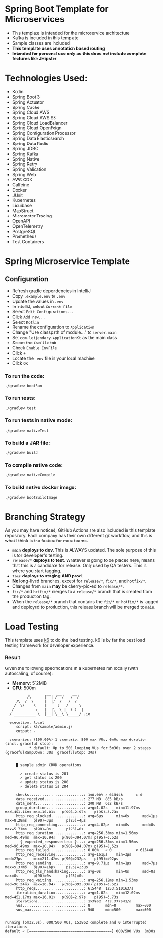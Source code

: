 # Spring Boot Template for Microservices

- This template is intended for the microservice architecture
- Kafka is included in this template
- Sample classes are included
- **This template uses annotation based routing**
- **Intended for personal use only as this does not include complete features like JHipster**

# Technologies Used:

- Kotlin
- Spring Boot 3
- Spring Actuator
- Spring Cache
- Spring Cloud AWS
- Spring Cloud AWS S3
- Spring Cloud LoadBalancer
- Spring Cloud OpenFeign
- Spring Configuration Processor
- Spring Data Elasticsearch
- Spring Data Redis
- Spring JDBC
- Spring Kafka
- Spring Native
- Spring Retry
- Spring Validation
- Spring Web
- AWS CDK
- Caffeine
- Docker
- JUnit
- Kubernetes
- Liquibase
- MapStruct
- Micrometer Tracing
- OpenAPI
- OpenTelemetry
- PostgreSQL
- Prometheus
- Test Containers

# Spring Microservice Template

## Configuration

- Refresh gradle dependencies in IntelliJ
- Copy `.example.env` to `.env`
- Update the values in `.env`
- In IntelliJ, select `Current File`
- Select `Edit Configurations...`
- Click `Add new...`
- Select `Kotlin`
- Rename the configuration to `Application`
- Change "Use classpath of module..." to `server.main`
- Set `com.leijendary.ApplicationKt` as the main class
- Select the `EnvFile` tab
- Check `Enable EnvFile`
- Click `+`
- Locate the `.env` file in your local machine
- Click `OK`

### To run the code:

`./gradlew bootRun`

### To run tests:

`./gradlew test`

### To run tests in native mode:

`./gradlew nativeTest`

### To build a JAR file:

`./gradlew build`

### To compile native code:

`./gradlew nativeCompile`

### To build native docker image:

`./gradlew bootBuildImage`

# Branching Strategy

As you may have noticed, GitHub Actions are also included in this template repository. Each company has their own
different git workflow, and this is what I think is the fastest for most teams.

- `main` **deploys to dev**. This is ALWAYS updated. The sole purpose of this is for developer's testing.
- `release/*` **deploys to test**. Whatever is going to be placed here, means that this is a candidate for
  release. Only used by QA testers. This is where you start tagging.
- `tags` **deploys to staging AND prod**.
- **No** long-lived branches, except for `release/*`, `fix/*`, and `hotfix/*`.
- Changes from `main` **may** be cherry-picked to `release/*`.
- `fix/*` and `hotfix/*` merges to a `release/*` branch that is created from the production tag.
- When the `release/*` branch that contains the `fix/*` or `hotfix/*` is tagged and deployed to production, this release
  branch will be merged to `main`.

# Load Testing

This template uses [k6](https://grafana.com/docs/k6/latest/) to do the load testing. k6 is by far the best load testing
framework for developer experience.

### Result

Given the following specifications in a kubernetes ran locally (with autoscaling, of course):

- **Memory**: 512MiB
- **CPU**: 500m

```
          /\      |‾‾| /‾‾/   /‾‾/   
     /\  /  \     |  |/  /   /  /    
    /  \/    \    |     (   /   ‾‾\  
   /          \   |  |\  \ |  (‾)  | 
  / __________ \  |__| \__\ \_____/ .io

  execution: local
     script: k6/sample/admin.js
     output: -

  scenarios: (100.00%) 1 scenario, 500 max VUs, 6m0s max duration (incl. graceful stop):
           * default: Up to 500 looping VUs for 5m30s over 2 stages (gracefulRampDown: 30s, gracefulStop: 30s)


     █ sample admin CRUD operations

       ✓ create status is 201
       ✓ get status is 200
       ✓ update status is 200
       ✓ delete status is 204

     checks.........................: 100.00% ✓ 615448      ✗ 0     
     data_received..................: 277 MB  835 kB/s
     data_sent......................: 200 MB  602 kB/s
     group_duration.................: avg=1.02s    min=11.97ms med=451.16ms max=16.01s   p(90)=2.97s    p(95)=5.73s
     http_req_blocked...............: avg=6µs      min=0s      med=1µs      max=8.28ms   p(90)=3µs      p(95)=4µs  
     http_req_connecting............: avg=4.02µs   min=0s      med=0s       max=5.71ms   p(90)=0s       p(95)=0s   
     http_req_duration..............: avg=256.36ms min=1.56ms  med=96.49ms  max=10.94s   p(90)=394.07ms p(95)=1.52s
       { expected_response:true }...: avg=256.36ms min=1.56ms  med=96.49ms  max=10.94s   p(90)=394.07ms p(95)=1.52s
     http_req_failed................: 0.00%   ✓ 0           ✗ 615448
     http_req_receiving.............: avg=161µs    min=3µs     med=27µs     max=211.42ms p(90)=232µs    p(95)=492µs
     http_req_sending...............: avg=9.71µs   min=1µs     med=7µs      max=5.37ms   p(90)=16µs     p(95)=23µs 
     http_req_tls_handshaking.......: avg=0s       min=0s      med=0s       max=0s       p(90)=0s       p(95)=0s   
     http_req_waiting...............: avg=256.19ms min=1.53ms  med=96.34ms  max=10.94s   p(90)=393.83ms p(95)=1.52s
     http_reqs......................: 615448  1853.510163/s
     iteration_duration.............: avg=1.02s    min=12.02ms med=451.17ms max=16.01s   p(90)=2.97s    p(95)=5.73s
     iterations.....................: 153862  463.377541/s
     vus............................: 8       min=8         max=500 
     vus_max........................: 500     min=500       max=500 


running (5m32.0s), 000/500 VUs, 153862 complete and 0 interrupted iterations
default ✓ [======================================] 000/500 VUs  5m30s
```
